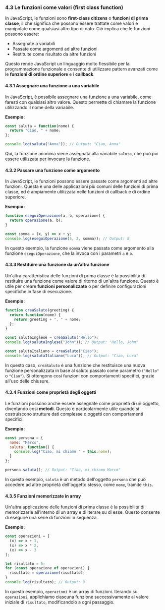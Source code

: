 ### 4.3 Le funzioni come valori (first class function)

In JavaScript, le funzioni sono **first-class citizens** o **funzioni di prima classe**, il che significa che possono essere trattate come valori e manipolate come qualsiasi altro tipo di dato. Ciò implica che le funzioni possono essere:

- Assegnate a variabili
- Passate come argomenti ad altre funzioni
- Restituite come risultato da altre funzioni

Questo rende JavaScript un linguaggio molto flessibile per la programmazione funzionale e consente di utilizzare pattern avanzati come le **funzioni di ordine superiore** e i **callback**.

#### 4.3.1 Assegnare una funzione a una variabile

In JavaScript, è possibile assegnare una funzione a una variabile, come faresti con qualsiasi altro valore. Questo permette di chiamare la funzione utilizzando il nome della variabile.

**Esempio:**
```javascript
const saluta = function(nome) {
  return "Ciao, " + nome;
};

console.log(saluta("Anna")); // Output: "Ciao, Anna"
```

Qui, la funzione anonima viene assegnata alla variabile `saluta`, che può poi essere utilizzata per invocare la funzione.

#### 4.3.2 Passare una funzione come argomento

In JavaScript, le funzioni possono essere passate come argomenti ad altre funzioni. Questa è una delle applicazioni più comuni delle funzioni di prima classe, ed è ampiamente utilizzata nelle funzioni di callback e di ordine superiore.

**Esempio:**
```javascript
function eseguiOperazione(a, b, operazione) {
  return operazione(a, b);
}

const somma = (x, y) => x + y;
console.log(eseguiOperazione(5, 3, somma)); // Output: 8
```

In questo esempio, la funzione `somma` viene passata come argomento alla funzione `eseguiOperazione`, che la invoca con i parametri `a` e `b`.

#### 4.3.3 Restituire una funzione da un’altra funzione

Un'altra caratteristica delle funzioni di prima classe è la possibilità di restituire una funzione come valore di ritorno di un'altra funzione. Questo è utile per creare **funzioni personalizzate** o per definire configurazioni specifiche in fase di esecuzione.

**Esempio:**
```javascript
function creaSaluto(greeting) {
  return function(nome) {
    return greeting + ", " + nome;
  };
}

const salutaInglese = creaSaluto("Hello");
console.log(salutaInglese("John")); // Output: "Hello, John"

const salutaItaliano = creaSaluto("Ciao");
console.log(salutaItaliano("Luca")); // Output: "Ciao, Luca"
```

In questo caso, `creaSaluto` è una funzione che restituisce una nuova funzione personalizzata in base al saluto passato come parametro (`"Hello"` o `"Ciao"`). Si ottengono così funzioni con comportamenti specifici, grazie all'uso delle chiusure.

#### 4.3.4 Funzioni come proprietà degli oggetti

Le funzioni possono anche essere assegnate come proprietà di un oggetto, diventando così **metodi**. Questo è particolarmente utile quando si costruiscono strutture dati complesse o oggetti con comportamenti specifici.

**Esempio:**
```javascript
const persona = {
  nome: "Marco",
  saluta: function() {
    console.log("Ciao, mi chiamo " + this.nome);
  }
};

persona.saluta(); // Output: "Ciao, mi chiamo Marco"
```

In questo esempio, `saluta` è un metodo dell'oggetto `persona` che può accedere ad altre proprietà dell'oggetto stesso, come `nome`, tramite `this`.

#### 4.3.5 Funzioni memorizzate in array

Un'altra applicazione delle funzioni di prima classe è la possibilità di memorizzarle all'interno di un array e di iterare su di esse. Questo consente di eseguire una serie di funzioni in sequenza.

**Esempio:**
```javascript
const operazioni = [
  (x) => x + 1,
  (x) => x * 2,
  (x) => x - 3
];

let risultato = 5;
for (const operazione of operazioni) {
  risultato = operazione(risultato);
}
console.log(risultato); // Output: 9
```

In questo esempio, `operazioni` è un array di funzioni. Iterando su `operazioni`, applichiamo ciascuna funzione successivamente al valore iniziale di `risultato`, modificandolo a ogni passaggio.
